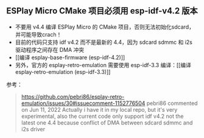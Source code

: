 ## ESPlay Micro CMake 项目必须用 esp-idf-v4.2 版本

- 不要用 v4.4 编译 ESPlay Micro 的 CMake 项目，否则无法初始化sdcard，并可能导致crach！
- 目前的代码只支持 idf v4.2 而不是最新的 4.4，因为 sdcard sdmmc 和 i2s 驱动程序之间存在 DMA 冲突
- [[编译 esplay-base-firmware (esp-idf-4.2)]]
- 另外，官方的 esplay-retro-emulation 需要使用 esp-idf-3.3 编译：[[编译 esplay-retro-emulation (esp-idf-3.3)]]

参考：
> https://github.com/pebri86/esplay-retro-emulation/issues/30#issuecomment-1152776504
> pebri86 commented on Jun 11, 2022
> Actually i have it in my local repo, but it's very experimental, also the current code only support idf v4.2 not the latest one 4.4 because conflict of DMA between sdcard sdmmc and i2s driver

